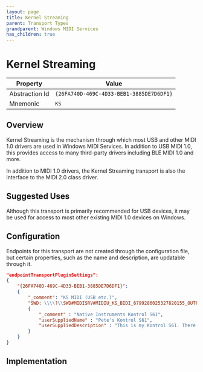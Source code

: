 ```yaml
---
layout: page
title: Kernel Streaming
parent: Transport Types
grandparent: Windows MIDI Services
has_children: true
---
```


# Kernel Streaming

| Property | Value |
| -------- | ----- |
| Abstraction Id | `{26FA740D-469C-4D33-BEB1-3885DE7D6DF1}` |
| Mnemonic | `KS` |

## Overview

Kernel Streaming is the mechanism through which most USB and other MIDI 1.0 drivers are used in Windows MIDI Services. In addition to USB MIDI 1.0, this provides access to many third-party drivers including BLE MIDI 1.0 and more.

In addition to MIDI 1.0 drivers, the Kernel Streaming transport is also the interface to the MIDI 2.0 class driver.

## Suggested Uses

Although this transport is primarily recommended for USB devices, it may be used for access to most other existing MIDI 1.0 devices on Windows.

## Configuration

Endpoints for this transport are not created through the configuration file, but certain properties, such as the name and description, are updatable through it.

```json
"endpointTransportPluginSettings":
{
    "{26FA740D-469C-4D33-BEB1-3885DE7D6DF1}":
    {
        "_comment": "KS MIDI (USB etc.)",
        "SWD: \\\\?\\SWD#MIDISRV#MIDIU_KS_BIDI_6799286025327820155_OUTPIN.0_INPIN.2#{e7cce071-3c03-423f-88d3-f1045d02552b}":
        {
            "_comment" : "Native Instruments Kontrol S61",
            "userSuppliedName" : "Pete's Kontrol S61",
            "userSuppliedDescription" : "This is my Kontrol S61. There are many like it, but this one is mine. My Kontrol S61 is my best friend. It is my life. I must master it as I must master my life. Without me, my S61 is useless. Without my S61, I am useless."
        }
    }
}
```


## Implementation

